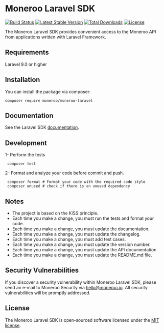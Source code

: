 
# Moneroo Laravel SDK

[![Build Status](https://github.com/moneroo/moneroo-laravel/actions/workflows/ci.yml/badge.svg?branch=master)](https://github.com/moneroo/moneroo-laravel/actions?query=branch%3Amaster)
[![Latest Stable Version](https://poser.pugx.org/moneroo/moneroo-laravel/v/stable.svg)](https://packagist.org/packages/moneroo/moneroo-laravel)
[![Total Downloads](https://poser.pugx.org/moneroo/moneroo-laravel/downloads.svg)](https://packagist.org/packages/moneroo/moneroo-laravel)
[![License](https://poser.pugx.org/moneroo/moneroo-laravel/license.svg)](https://packagist.org/packages/moneroo/moneroo-laravel)

The Moneroo Laravel SDK provides convenient access to the Moneroo API from applications written with Laravel Framework.


## Requirements
Laravel 9.0 or higher

## Installation

You can install the package via composer:

```shell
composer require moneroo/moneroo-laravel
```

## Documentation

See the Laravel SDK [documentation](https://docs.moneroo.io/).

## Development

1- Perform the tests
```shell
 composer test
```
2- Format and analyze your code before commit and push.
```shell
 composer format # Format your code with the required code style
 composer unused # check if there is an unused dependency
```

## Notes
- The project is based on the KISS principle.
- Each time you make a change, you must run the tests and format your code.
- Each time you make a change, you must update the documentation.
- Each time you make a change, you must update the changelog.
- Each time you make a change, you must add test cases.
- Each time you make a change, you must update the version number.
- Each time you make a change, you must update the API documentation.
- Each time you make a change, you must update the README.md file.

## Security Vulnerabilities

If you discover a security vulnerability within Moneroo Laravel SDK, please send an e-mail to Moneroo Security via [hello@moneroo.io](mailto:security@moneroo.io). All security vulnerabilities will be promptly addressed.

## License

The Moneroo Laravel SDK is open-sourced software licensed under the [MIT license](LICENSE.md).